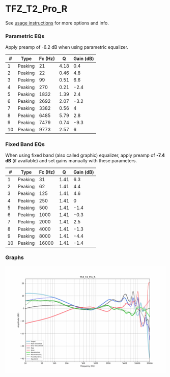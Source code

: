 # TFZ_T2_Pro_R
See [usage instructions](https://github.com/jaakkopasanen/AutoEq#usage) for more options and info.

### Parametric EQs
Apply preamp of -6.2 dB when using parametric equalizer.

|   # | Type    |   Fc (Hz) |    Q |   Gain (dB) |
|-----|---------|-----------|------|-------------|
|   1 | Peaking |        21 | 4.18 |         0.4 |
|   2 | Peaking |        22 | 0.46 |         4.8 |
|   3 | Peaking |        99 | 0.51 |         6.6 |
|   4 | Peaking |       270 | 0.21 |        -2.4 |
|   5 | Peaking |      1832 | 1.39 |         2.4 |
|   6 | Peaking |      2692 | 2.07 |        -3.2 |
|   7 | Peaking |      3382 | 0.56 |         4   |
|   8 | Peaking |      6485 | 5.79 |         2.8 |
|   9 | Peaking |      7479 | 0.74 |        -9.3 |
|  10 | Peaking |      9773 | 2.57 |         6   |

### Fixed Band EQs
When using fixed band (also called graphic) equalizer, apply preamp of **-7.4 dB** (if available) and set gains manually with these parameters.

|   # | Type    |   Fc (Hz) |    Q |   Gain (dB) |
|-----|---------|-----------|------|-------------|
|   1 | Peaking |        31 | 1.41 |         6.3 |
|   2 | Peaking |        62 | 1.41 |         4.4 |
|   3 | Peaking |       125 | 1.41 |         4.6 |
|   4 | Peaking |       250 | 1.41 |         0   |
|   5 | Peaking |       500 | 1.41 |        -1.4 |
|   6 | Peaking |      1000 | 1.41 |        -0.3 |
|   7 | Peaking |      2000 | 1.41 |         2.5 |
|   8 | Peaking |      4000 | 1.41 |        -1.3 |
|   9 | Peaking |      8000 | 1.41 |        -4.4 |
|  10 | Peaking |     16000 | 1.41 |        -1.4 |

### Graphs
![](./TFZ_T2_Pro_R.png)
